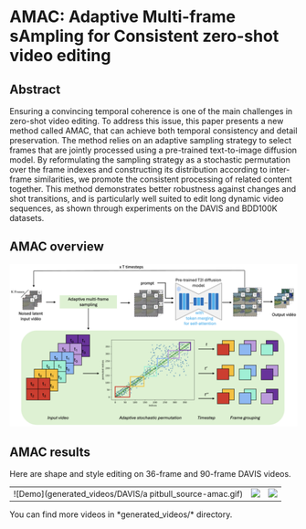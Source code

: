 # AMAC: Adaptive Multi-frame sAmpling for Consistent zero-shot video editing

## Abstract
Ensuring a convincing temporal coherence is one of the main challenges in zero-shot video editing. To address this issue, this paper presents a new method called AMAC, that can achieve both temporal consistency and detail preservation. The method relies on an adaptive sampling strategy to select frames that are jointly processed using a pre-trained text-to-image diffusion model. By reformulating the sampling strategy as a stochastic permutation over the frame indexes and constructing its distribution according to inter-frame similarities, we promote the consistent processing of related content together. This method demonstrates better robustness against changes and shot transitions, and is particularly well suited to edit long dynamic video sequences, as shown through experiments on the DAVIS and BDD100K datasets.

## AMAC overview
[![PDF Thumbnail](fig/AMAC-overview.png)](fig/AMAC-overview.pdf)

## AMAC results
Here are shape and style editing on 36-frame and 90-frame DAVIS videos.
<table>
<tr>
  <td>![Demo](generated_videos/DAVIS/a pitbull_source-amac.gif)</td>
  <td><img src="generated_videos/DAVIS/a dog is moving on a snowy field_source-amac.gif"></td>
  <td><img src="generated_videos/DAVIS/a black cat is running_source-amac.gif"></td>
</tr>
</table>
You can find more videos in *generated_videos/* directory.
